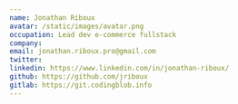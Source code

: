 ```yaml
---
name: Jonathan Riboux
avatar: /static/images/avatar.png
occupation: Lead dev e-commerce fullstack
company:
email: jonathan.riboux.pro@gmail.com
twitter:
linkedin: https://www.linkedin.com/in/jonathan-riboux/
github: https://github.com/jriboux
gitlab: https://git.codingblob.info
---
```

